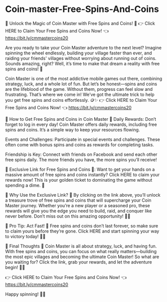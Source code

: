 # Coin-master-Free-Spins-And-Coins
🌟 Unlock the Magic of Coin Master with Free Spins and Coins! 🌟
👉 Click HERE to Claim Your Free Spins and Coins Now! 👈
https://bit.ly/cmmastercoins20

Are you ready to take your Coin Master adventure to the next level? Imagine spinning the wheel endlessly, building your village faster than ever, and raiding your friends' villages without worrying about running out of coins. Sounds amazing, right? Well, it’s time to make that dream a reality with free spins and coins! 🎉

Coin Master is one of the most addictive mobile games out there, combining strategy, luck, and a whole lot of fun. But let’s be honest—spins and coins are the lifeblood of the game. Without them, progress can feel slow and frustrating. That’s where we come in! We’ve got the ultimate trick to help you get free spins and coins effortlessly. 🪙✨
👉 Click HERE to Claim Your Free Spins and Coins Now! 👈
https://bit.ly/cmmastercoins20


🎡 How to Get Free Spins and Coins in Coin Master 🎡
Daily Rewards: Don’t forget to log in every day! Coin Master offers daily rewards, including free spins and coins. It’s a simple way to keep your resources flowing.

Events and Challenges: Participate in special events and challenges. These often come with bonus spins and coins as rewards for completing tasks.

Friendship is Key: Connect with friends on Facebook and send each other free spins daily. The more friends you have, the more spins you’ll receive!

🌟 Exclusive Link for Free Spins and Coins 🌟: Want to get your hands on a massive amount of free spins and coins instantly? Click HERE to claim your rewards now! This is your golden ticket to dominating the game without spending a dime. 🚀

💎 Why Use the Exclusive Link? 💎
By clicking on the link above, you’ll unlock a treasure trove of free spins and coins that will supercharge your Coin Master journey. Whether you’re a new player or a seasoned pro, these rewards will give you the edge you need to build, raid, and conquer like never before. Don’t miss out on this amazing opportunity! 🏰🔥

🚨 Pro Tip: Act Fast! 🚨
Free spins and coins don’t last forever, so make sure to claim yours before they’re gone. Click HERE and start spinning your way to victory today! 🎰💥

🎉 Final Thoughts 🎉
Coin Master is all about strategy, luck, and having fun. With free spins and coins, you can focus on what really matters—building the most epic villages and becoming the ultimate Coin Master! So what are you waiting for? Click the link, grab your rewards, and let the adventure begin! 🌈✨

👉 Click HERE to Claim Your Free Spins and Coins Now! 👈
https://bit.ly/cmmastercoins20

Happy spinning! 🎡💖
